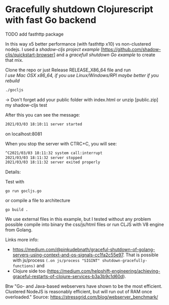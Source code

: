 # Gracefully shutdown Clojurescript with fast Go backend
TODO add fasthttp package

In this way x5 better performance (with fasthttp x10) vs non-clustered nodejs. 
I used a *shadow-cljs project example* [https://github.com/shadow-cljs/quickstart-browser] and a *gracefull shutdown Go example* to create that mix.

Clone the repo or just Release RELEASE_X86_64 file and run<BR> 
*I use Mac OSX x86_64, if you use Linux/Windows/RPI maybe better if you rebuild*
```bash
./gocljs
```
-> Don't forget add your public folder with index.html or unzip [public.zip] my shadow-cljs test
 
After this you can see the message: 
```bash
2021/03/03 18:10:11 server started
```
on localhost:8081

When you stop the server with CTRC+C, you will see:
```bash
^C2021/03/03 18:11:32 system call:interrupt
2021/03/03 18:11:32 server stopped
2021/03/03 18:11:32 server exited properly
```

Details:

Test with  
```shell
go run gocljs.go
```
or compile a file to architecture
```shell
go build .
```
We use external files in this example, but I tested without any problem possible compile into binary the css/js/html files or run CLJS with V8 engine from Golang. 

Links more info:
- https://medium.com/@pinkudebnath/graceful-shutdown-of-golang-servers-using-context-and-os-signals-cc1fa2c55e97. That is possible with js/process `(.on js/process "SIGINT" shutdown-gracefully-functions)` and 
- Clojure side too (https://medium.com/helpshift-engineering/achieving-graceful-restarts-of-clojure-services-b3a3b9c1d60d).

Btw "Go- and Java-based webservers have shown to be the most efficient. Clustered NodeJS is reasonably efficient, but will run out of RAM once overloaded." Source: https://stressgrid.com/blog/webserver_benchmark/


